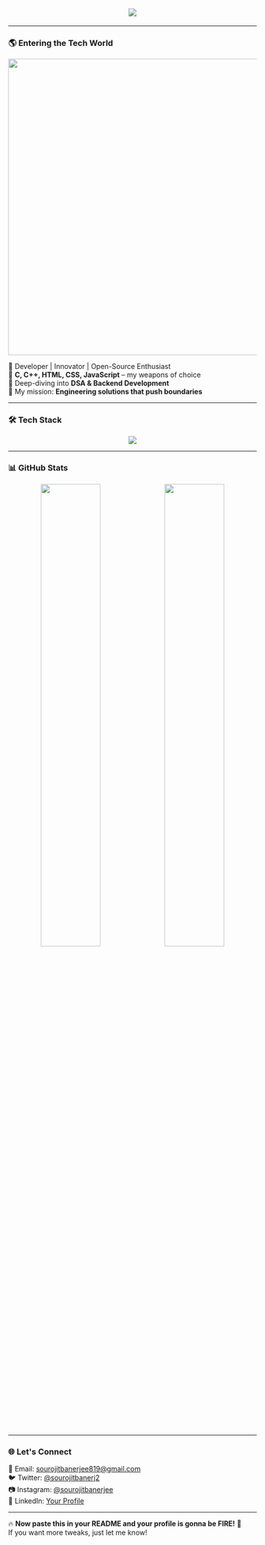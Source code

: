 <h1 align="center"> 
  <img src="https://readme-typing-svg.herokuapp.com?font=Fira+Code&size=25&duration=3000&pause=1000&color=F7C41F&center=true&vCenter=true&multiline=true&width=800&height=100&lines=Hey!+I'm+Sourojit+Banerjee+%F0%9F%91%8B;Redefining+Coding+with+Logic+%26+Creativity;Building+Things+that+Matter+%F0%9F%9A%80" />
</h1>

---

### 🌎 **Entering the Tech World**
<p align="center">
  <img src="https://media.giphy.com/media/3o7abKhOpu0NwenH3O/giphy.gif" width="600" />
</p>

🚀 Developer | Innovator | Open-Source Enthusiast  
🔹 **C, C++, HTML, CSS, JavaScript** – my weapons of choice  
🔹 Deep-diving into **DSA & Backend Development**  
🔹 My mission: **Engineering solutions that push boundaries**  

---

### 🛠️ **Tech Stack**
<p align="center">
  <img src="https://skillicons.dev/icons?i=c,cpp,html,css,js,git,github,vscode,figma" />
</p>

---

### 📊 **GitHub Stats**
<p align="center">
  <img src="https://github-readme-stats.vercel.app/api?username=SourojitBanerjee&show_icons=true&theme=radical&hide_border=true&count_private=true" width="49%" />
  <img src="https://github-readme-streak-stats.herokuapp.com/?user=SourojitBanerjee&theme=radical&hide_border=true" width="49%" />
</p>

---

### 🌐 **Let's Connect**
📩 Email: [sourojitbanerjee819@gmail.com](mailto:sourojitbanerjee819@gmail.com)  
🐦 Twitter: [@sourojitbanerj2](https://twitter.com/sourojitbanerj2)  
📷 Instagram: [@sourojitbanerjee](https://instagram.com/sourojitbanerjee)  
💼 LinkedIn: [Your Profile](https://www.linkedin.com/in/sourojit-banerjee-50458525a/)  

---

🔥 **Now paste this in your README and your profile is gonna be FIRE!** 🚀  
If you want more tweaks, just let me know!
